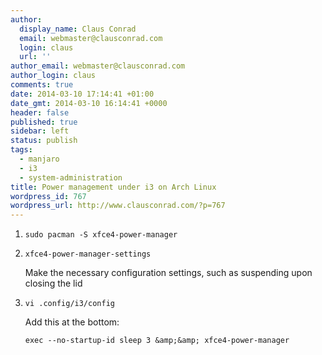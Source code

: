 ```yaml
---
author:
  display_name: Claus Conrad
  email: webmaster@clausconrad.com
  login: claus
  url: ''
author_email: webmaster@clausconrad.com
author_login: claus
comments: true
date: 2014-03-10 17:14:41 +01:00
date_gmt: 2014-03-10 16:14:41 +0000
header: false
published: true
sidebar: left
status: publish
tags:
  - manjaro
  - i3
  - system-administration
title: Power management under i3 on Arch Linux
wordpress_id: 767
wordpress_url: http://www.clausconrad.com/?p=767
---
```

1. `sudo pacman -S xfce4-power-manager`

2. `xfce4-power-manager-settings`

   Make the necessary configuration settings, such as suspending upon closing the lid
  
3. `vi .config/i3/config`

   Add this at the bottom:

   ```shell
   exec --no-startup-id sleep 3 &amp;&amp; xfce4-power-manager
   ```
